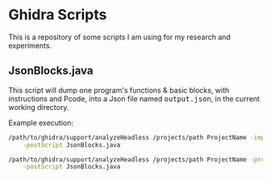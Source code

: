 # Ghidra Scripts

This is a repository of some scripts I am using for my research and experiments.

## JsonBlocks.java

This script will dump one program's functions &amp; basic blocks, with instructions and Pcode, into a Json file named
<tt>output.json</tt>, in the current working directory.

Example execution:

```bash
/path/to/ghidra/support/analyzeHeadless /projects/path ProjectName -import /full/path/to/program.exe \
    -postScript JsonBlocks.java
```

```bash
/path/to/ghidra/support/analyzeHeadless /projects/path ProjectName -process program.exe \
    -postScript JsonBlocks.java
```
